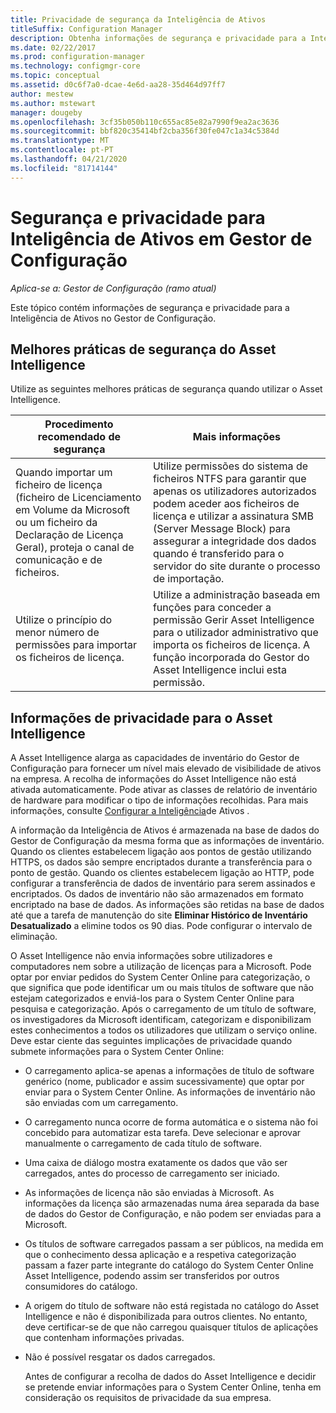 ```yaml
---
title: Privacidade de segurança da Inteligência de Ativos
titleSuffix: Configuration Manager
description: Obtenha informações de segurança e privacidade para a Inteligência de Ativos no Gestor de Configuração.
ms.date: 02/22/2017
ms.prod: configuration-manager
ms.technology: configmgr-core
ms.topic: conceptual
ms.assetid: d0c6f7a0-dcae-4e6d-aa28-35d464d97ff7
author: mestew
ms.author: mstewart
manager: dougeby
ms.openlocfilehash: 3cf35b050b110c655ac85e82a7990f9ea2ac3636
ms.sourcegitcommit: bbf820c35414bf2cba356f30fe047c1a34c5384d
ms.translationtype: MT
ms.contentlocale: pt-PT
ms.lasthandoff: 04/21/2020
ms.locfileid: "81714144"
---
```

# <a name="security-and-privacy-for-asset-intelligence-in-configuration-manager"></a>Segurança e privacidade para Inteligência de Ativos em Gestor de Configuração

*Aplica-se a: Gestor de Configuração (ramo atual)*

Este tópico contém informações de segurança e privacidade para a Inteligência de Ativos no Gestor de Configuração.  

##  <a name="security-best-practices-for-asset-intelligence"></a><a name="BKMK_Security_AI"></a> Melhores práticas de segurança do Asset Intelligence  
 Utilize as seguintes melhores práticas de segurança quando utilizar o Asset Intelligence.  

|Procedimento recomendado de segurança|Mais informações|  
|----------------------------|----------------------|  
|Quando importar um ficheiro de licença (ficheiro de Licenciamento em Volume da Microsoft ou um ficheiro da Declaração de Licença Geral), proteja o canal de comunicação e de ficheiros.|Utilize permissões do sistema de ficheiros NTFS para garantir que apenas os utilizadores autorizados podem aceder aos ficheiros de licença e utilizar a assinatura SMB (Server Message Block) para assegurar a integridade dos dados quando é transferido para o servidor do site durante o processo de importação.|  
|Utilize o princípio do menor número de permissões para importar os ficheiros de licença.|Utilize a administração baseada em funções para conceder a permissão Gerir Asset Intelligence para o utilizador administrativo que importa os ficheiros de licença. A função incorporada do Gestor do Asset Intelligence inclui esta permissão.|  

##  <a name="privacy-information-for-asset-intelligence"></a><a name="BKMK_Privacy_HardwareInventory"></a> Informações de privacidade para o Asset Intelligence  
 A Asset Intelligence alarga as capacidades de inventário do Gestor de Configuração para fornecer um nível mais elevado de visibilidade de ativos na empresa. A recolha de informações do Asset Intelligence não está ativada automaticamente. Pode ativar as classes de relatório de inventário de hardware para modificar o tipo de informações recolhidas. Para mais informações, consulte [Configurar a Inteligência](../../../../core/clients/manage/asset-intelligence/configuring-asset-intelligence.md)de Ativos .  

 A informação da Inteligência de Ativos é armazenada na base de dados do Gestor de Configuração da mesma forma que as informações de inventário. Quando os clientes estabelecem ligação aos pontos de gestão utilizando HTTPS, os dados são sempre encriptados durante a transferência para o ponto de gestão. Quando os clientes estabelecem ligação ao HTTP, pode configurar a transferência de dados de inventário para serem assinados e encriptados. Os dados de inventário não são armazenados em formato encriptado na base de dados. As informações são retidas na base de dados até que a tarefa de manutenção do site **Eliminar Histórico de Inventário Desatualizado** a elimine todos os 90 dias. Pode configurar o intervalo de eliminação.  

 O Asset Intelligence não envia informações sobre utilizadores e computadores nem sobre a utilização de licenças para a Microsoft. Pode optar por enviar pedidos do System Center Online para categorização, o que significa que pode identificar um ou mais títulos de software que não estejam categorizados e enviá-los para o System Center Online para pesquisa e categorização. Após o carregamento de um título de software, os investigadores da Microsoft identificam, categorizam e disponibilizam estes conhecimentos a todos os utilizadores que utilizam o serviço online. Deve estar ciente das seguintes implicações de privacidade quando submete informações para o System Center Online:  

- O carregamento aplica-se apenas a informações de título de software genérico (nome, publicador e assim sucessivamente) que optar por enviar para o System Center Online. As informações de inventário não são enviadas com um carregamento.  

- O carregamento nunca ocorre de forma automática e o sistema não foi concebido para automatizar esta tarefa. Deve selecionar e aprovar manualmente o carregamento de cada título de software.  

- Uma caixa de diálogo mostra exatamente os dados que vão ser carregados, antes do processo de carregamento ser iniciado.  

- As informações de licença não são enviadas à Microsoft. As informações da licença são armazenadas numa área separada da base de dados do Gestor de Configuração, e não podem ser enviadas para a Microsoft.  

- Os títulos de software carregados passam a ser públicos, na medida em que o conhecimento dessa aplicação e a respetiva categorização passam a fazer parte integrante do catálogo do System Center Online Asset Intelligence, podendo assim ser transferidos por outros consumidores do catálogo.  

- A origem do título de software não está registada no catálogo do Asset Intelligence e não é disponibilizada para outros clientes. No entanto, deve certificar-se de que não carregou quaisquer títulos de aplicações que contenham informações privadas.  

- Não é possível resgatar os dados carregados.  

  Antes de configurar a recolha de dados do Asset Intelligence e decidir se pretende enviar informações para o System Center Online, tenha em consideração os requisitos de privacidade da sua empresa.  
